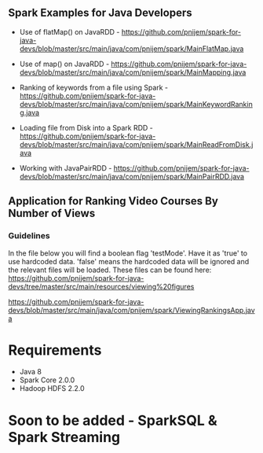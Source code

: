 

## Spark Examples for Java Developers

  * Use of flatMap() on JavaRDD - https://github.com/pnijem/spark-for-java-devs/blob/master/src/main/java/com/pnijem/spark/MainFlatMap.java
  
  * Use of map() on JavaRDD - https://github.com/pnijem/spark-for-java-devs/blob/master/src/main/java/com/pnijem/spark/MainMapping.java
  
  * Ranking of keywords from a file using Spark - https://github.com/pnijem/spark-for-java-devs/blob/master/src/main/java/com/pnijem/spark/MainKeywordRanking.java
  
  * Loading file from Disk into a Spark RDD - https://github.com/pnijem/spark-for-java-devs/blob/master/src/main/java/com/pnijem/spark/MainReadFromDisk.java
  
  * Working with JavaPairRDD - https://github.com/pnijem/spark-for-java-devs/blob/master/src/main/java/com/pnijem/spark/MainPairRDD.java

## Application for Ranking Video Courses By Number of Views

### Guidelines

In the file below you will find a boolean flag 'testMode'. Have it as 'true' to use hardcoded data. 'false' means the 
hardcoded data will be ignored and the relevant files will be loaded. These files can be found here: https://github.com/pnijem/spark-for-java-devs/tree/master/src/main/resources/viewing%20figures

https://github.com/pnijem/spark-for-java-devs/blob/master/src/main/java/com/pnijem/spark/ViewingRankingsApp.java


# Requirements
* Java 8
* Spark Core 2.0.0
* Hadoop HDFS 2.2.0


# Soon to be added - SparkSQL & Spark Streaming



